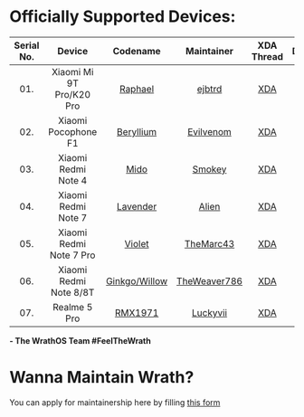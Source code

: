 Officially Supported Devices:
=============================

|Serial No. | Device                           | Codename                                                                                | Maintainer                                                 | XDA Thread                                                       | Download                                                                 |
|:---------:| :------------------------------: | :-------------------------------------------------------------------------------------: | :--------------------------------------------------------: | :--------------------------------------------------------------: | :----------------------------------------------------------------------: |
| 01.       | Xiaomi Mi 9T Pro/K20 Pro         | [Raphael](https://github.com/WrathOS-Devices/)                                          | [ejbtrd](http://github.com/ejbtrd)                         | [XDA](#SOON)                                                     | [Stable](https://sourceforge.net/projects/wrathos/files/raphael/)        |
| 02.       | Xiaomi Pocophone F1              | [Beryllium](https://github.com/WrathOS-Devices/)                                        | [Evilvenom](http://github.com/ktanay98)                    | [XDA](#SOON)                                                     | [Stable](https://sourceforge.net/projects/wrathos/files/beryllium/)      |
| 03.       | Xiaomi Redmi Note 4              | [Mido](https://github.com/WrathOS-Devices/)                                             | [Smokey](https://github.com/smokey18)                      | [XDA](#SOON)                                                     | [Stable](https://sourceforge.net/projects/wrathos/files/mido/)           |
| 04.       | Xiaomi Redmi Note 7              | [Lavender](https://github.com/WrathOS-Devices/)                                         | [Alien](https://github.com/LinuxAlien)                     | [XDA](#SOON)                                                     | [Stable](https://sourceforge.net/projects/wrathos/files/lavender/)       |
| 05.       | Xiaomi Redmi Note 7 Pro          | [Violet](https://github.com/WrathOS-Devices/)                                           | [TheMarc43](https://github.com/TheMarc43)                  | [XDA](#SOON)                                                     | [Stable](https://sourceforge.net/projects/wrathos/files/violet/)         |
| 06.       | Xiaomi Redmi Note 8/8T           | [Ginkgo/Willow](https://github.com/WrathOS-Devices/)                                    | [TheWeaver786](https://github.com/TheWeaver786)            | [XDA](#SOON) 												     | [Stable](https://sourceforge.net/projects/wrathos/files/ginkgo/)         |
| 07.       | Realme 5 Pro                     | [RMX1971](https://github.com/WrathOS-Devices/)                                          | [Luckyvii](https://github.com/luckYViii)                    | [XDA](#SOON)                                                     | [Stable](https://sourceforge.net/projects/wrathos/files/RMX1971/)        |

<!-- Note for maintainers: add your devices in alphabetical order by the "Device" column, not "Codename" -->


**- The WrathOS Team #FeelTheWrath**

Wanna Maintain Wrath?
=============================
You can apply for maintainership here by filling [this form](https://docs.google.com/forms/d/e/1FAIpQLSdkODOFGkg25qaLBQEtNHdUr31fgdzWXdf5uGqy4bvt4hcEwg/viewform)
